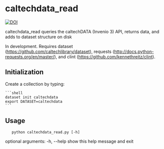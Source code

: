 # caltechdata_read

[![DOI](https://data.caltech.edu/badge/81266861.svg)](https://data.caltech.edu/badge/latestdoi/81266861)

caltechdata_read queries the caltechDATA (Invenio 3) API, returns data, and adds
to dataset structure on disk

In development.  Requires dataset (https://github.com/caltechlibrary/dataset), requests (http://docs.python-requests.org/en/master/), and clint (https://github.com/kennethreitz/clint).

## Initialization

Create a collection by typing:
    
    ```shell
    dataset init caltechdata
    export DATASET=caltechdata
    ```

## Usage

```shell
   python caltechdata_read.py [-h]
```

optional arguments:
  -h, --help  show this help message and exit

